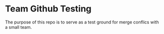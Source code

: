 # Team Github Testing

The purpose of this repo is to serve as a test ground for merge conflics with a small team.
